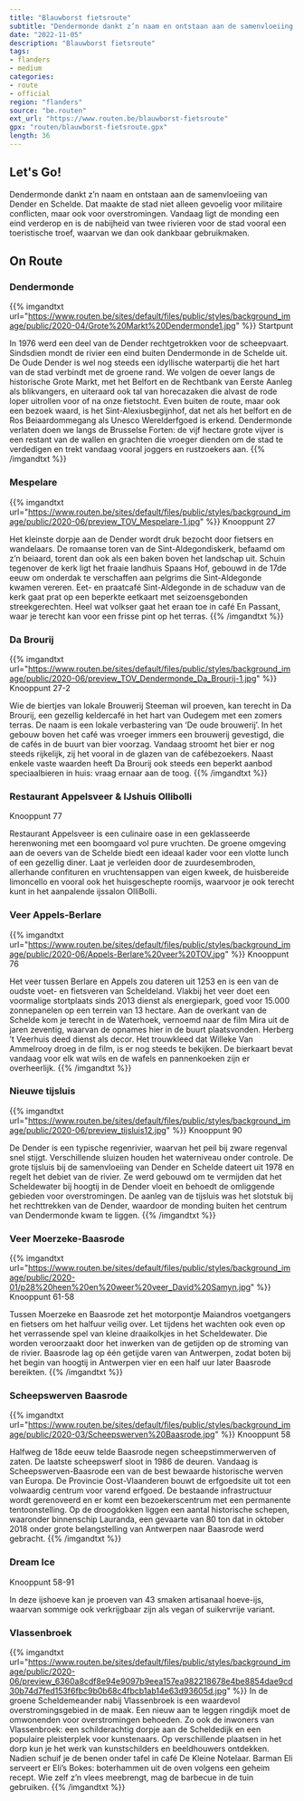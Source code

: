 ```yaml
---
title: "Blauwborst fietsroute"
subtitle: "Dendermonde dankt z’n naam en ontstaan aan de samenvloeiing van Dender en Schelde"
date: "2022-11-05"
description: "Blauwborst fietsroute"
tags:
- flanders
- medium
categories:
- route
- official
region: "flanders"
source: "be.routen"
ext_url: "https://www.routen.be/blauwborst-fietsroute"
gpx: "routen/blauwborst-fietsroute.gpx"
length: 36
---
```


## Let's Go!

Dendermonde dankt z’n naam en ontstaan aan de samenvloeiing van Dender en Schelde. Dat maakte de stad niet alleen gevoelig voor militaire conflicten, maar ook voor overstromingen. Vandaag ligt de monding een eind verderop en is de nabijheid van twee rivieren voor de stad vooral een toeristische troef, waarvan we dan ook dankbaar gebruikmaken.

## On Route

### Dendermonde

{{% imgandtxt url="https://www.routen.be/sites/default/files/public/styles/background_image/public/2020-04/Grote%20Markt%20Dendermonde1.jpg" %}}
Startpunt

In 1976 werd een deel van de Dender rechtgetrokken voor de scheepvaart. Sindsdien mondt de rivier een eind buiten Dendermonde in de Schelde uit. De Oude Dender is wel nog steeds een idyllische waterpartij die het hart van de stad verbindt met de groene rand. We volgen de oever langs de historische Grote Markt, met het Belfort en de Rechtbank van Eerste Aanleg als blikvangers, en uiteraard ook tal van horecazaken die alvast de rode loper uitrollen voor of na onze fietstocht. Even buiten de route, maar ook een bezoek waard, is het Sint-Alexiusbegijnhof, dat net als het belfort en de Ros Beiaardommegang als Unesco Werelderfgoed is erkend. Dendermonde verlaten doen we langs de Brusselse Forten: de vijf hectare grote vijver is een restant van de wallen en grachten die vroeger dienden om de stad te verdedigen en trekt vandaag vooral joggers en rustzoekers aan.
{{% /imgandtxt %}}

### Mespelare

{{% imgandtxt url="https://www.routen.be/sites/default/files/public/styles/background_image/public/2020-06/preview_TOV_Mespelare-1.jpg" %}}
Knooppunt 27

Het kleinste dorpje aan de Dender wordt druk bezocht door fietsers en wandelaars. De romaanse toren van de Sint-Aldegondiskerk, befaamd om z’n beiaard, torent dan ook als een baken boven het landschap uit. Schuin tegenover de kerk ligt het fraaie landhuis Spaans Hof, gebouwd in de 17de eeuw om onderdak te verschaffen aan pelgrims die Sint-Aldegonde kwamen vereren. Eet- en praatcafé Sint-Aldegonde in de schaduw van de kerk gaat prat op een beperkte eetkaart met seizoensgebonden streekgerechten. Heel wat volkser gaat het eraan toe in café En Passant, waar je terecht kan voor een frisse pint op het terras.
{{% /imgandtxt %}}

### Da Brourij

{{% imgandtxt url="https://www.routen.be/sites/default/files/public/styles/background_image/public/2020-06/preview_TOV_Dendermonde_Da_Brourij-1.jpg" %}}
Knooppunt 27-2

Wie de biertjes van lokale Brouwerij Steeman wil proeven, kan terecht in Da Brourij, een gezellig keldercafé in het hart van Oudegem met een zomers terras. De naam is een lokale verbastering van ‘De oude brouwerij’. In het gebouw boven het café was vroeger immers een brouwerij gevestigd, die de cafés in de buurt van bier voorzag. Vandaag stroomt het bier er nog steeds rijkelijk, zij het vooral in de glazen van de cafébezoekers. Naast enkele vaste waarden heeft Da Brourij ook steeds een beperkt aanbod speciaalbieren in huis: vraag ernaar aan de toog.
{{% /imgandtxt %}}

### Restaurant Appelsveer & IJshuis Ollibolli

Knooppunt 77

Restaurant Appelsveer is een culinaire oase in een geklasseerde herenwoning met een boomgaard vol pure vruchten. De groene omgeving aan de oevers van de Schelde biedt een ideaal kader voor een vlotte lunch of een gezellig diner. Laat je verleiden door de zuurdesembroden, allerhande confituren en vruchtensappen van eigen kweek, de huisbereide limoncello en vooral ook het huisgeschepte roomijs, waarvoor je ook terecht kunt in het aanpalende ijssalon OlliBolli.

### Veer Appels-Berlare

{{% imgandtxt url="https://www.routen.be/sites/default/files/public/styles/background_image/public/2020-06/Appels-Berlare%20veer%20TOV.jpg" %}}
Knooppunt 76

Het veer tussen Berlare en Appels zou dateren uit 1253 en is een van de oudste voet- en fietsveren van Scheldeland. Vlakbij het veer doet een voormalige stortplaats sinds 2013 dienst als energiepark, goed voor 15.000 zonnepanelen op een terrein van 13 hectare. Aan de overkant van de Schelde kom je terecht in de Waterhoek, vernoemd naar de film Mira uit de jaren zeventig, waarvan de opnames hier in de buurt plaatsvonden. Herberg ’t Veerhuis deed dienst als decor. Het trouwkleed dat Willeke Van Ammelrooy droeg in de film, is er nog steeds te bekijken. De bierkaart bevat vandaag voor elk wat wils en de wafels en pannenkoeken zijn er overheerlijk.
{{% /imgandtxt %}}

### Nieuwe tijsluis

{{% imgandtxt url="https://www.routen.be/sites/default/files/public/styles/background_image/public/2020-06/preview_tijsluis12.jpg" %}}
Knooppunt 90

De Dender is een typische regenrivier, waarvan het peil bij zware regenval snel stijgt. Verschillende sluizen houden het waterniveau onder controle. De grote tijsluis bij de samenvloeiing van Dender en Schelde dateert uit 1978 en regelt het debiet van de rivier. Ze werd gebouwd om te vermijden dat het Scheldewater bij hoogtij in de Dender vloeit en behoedt de omliggende gebieden voor overstromingen. De aanleg van de tijsluis was het slotstuk bij het rechttrekken van de Dender, waardoor de monding buiten het centrum van Dendermonde kwam te liggen.
{{% /imgandtxt %}}

### Veer Moerzeke-Baasrode

{{% imgandtxt url="https://www.routen.be/sites/default/files/public/styles/background_image/public/2020-01/p28%20heen%20en%20weer%20veer_David%20Samyn.jpg" %}}
Knooppunt 61-58

Tussen Moerzeke en Baasrode zet het motorpontje Maiandros voetgangers en fietsers om het halfuur veilig over. Let tijdens het wachten ook even op het verrassende spel van kleine draaikolkjes in het Scheldewater. Die worden veroorzaakt door het inwerken van de getijden op de stroming van de rivier. Baasrode lag op één getijde varen van Antwerpen, zodat boten bij het begin van hoogtij in Antwerpen vier en een half uur later Baasrode bereikten.
{{% /imgandtxt %}}

### Scheepswerven Baasrode

{{% imgandtxt url="https://www.routen.be/sites/default/files/public/styles/background_image/public/2020-03/Scheepswerven%20Baasrode.jpg" %}}
Knooppunt 58

Halfweg de 18de eeuw telde Baasrode negen scheepstimmerwerven of zaten. De laatste scheepswerf sloot in 1986 de deuren. Vandaag is Scheepswerven-Baasrode een van de best bewaarde historische werven van Europa. De Provincie Oost-Vlaanderen bouwt de erfgoedsite uit tot een volwaardig centrum voor varend erfgoed. De bestaande infrastructuur wordt gerenoveerd en er komt een bezoekerscentrum met een permanente tentoonstelling. Op de droogdokken liggen een aantal historische schepen, waaronder binnenschip Lauranda, een gevaarte van 80 ton dat in oktober 2018 onder grote belangstelling van Antwerpen naar Baasrode werd gebracht.
{{% /imgandtxt %}}

### Dream Ice 

Knooppunt 58-91

In deze ijshoeve kan je proeven van 43 smaken artisanaal hoeve-ijs, waarvan sommige ook verkrijgbaar zijn als vegan of suikervrije variant.

### Vlassenbroek

{{% imgandtxt url="https://www.routen.be/sites/default/files/public/styles/background_image/public/2020-06/preview_6360a8cdf8e94e9097b9eea157ea982218678e4be8854dae9cd30b74d7fed153f6fbc9b0b68c4fbcb1ab14e63d93605d.jpg" %}}
In de groene Scheldemeander nabij Vlassenbroek is een waardevol overstromingsgebied in de maak. Een nieuw aan te leggen ringdijk moet de omwonenden voor overstromingen behoeden. Zo ook de inwoners van Vlassenbroek: een schilderachtig dorpje aan de Scheldedijk en een populaire pleisterplek voor kunstenaars. Op verschillende plaatsen in het dorp kun je het werk van kunstschilders en beeldhouwers ontdekken. Nadien schuif je de benen onder tafel in café De Kleine Notelaar. Barman Eli serveert er Eli’s Bokes: boterhammen uit de oven volgens een geheim recept. Wie zelf z’n vlees meebrengt, mag de barbecue in de tuin gebruiken.
{{% /imgandtxt %}}


